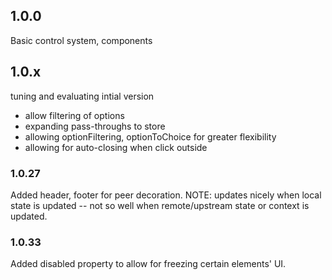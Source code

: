 ## 1.0.0

Basic control system, components

## 1.0.x

tuning and evaluating intial version

* allow filtering of options
* expanding pass-throughs to store
* allowing optionFiltering, optionToChoice for greater
  flexibility
* allowing for auto-closing when click outside

### 1.0.27

Added header, footer for peer decoration. NOTE: updates nicely
when local state is updated -- not so well when remote/upstream state or context
is updated. 

### 1.0.33 

Added disabled property to allow for freezing certain elements' UI. 
